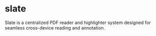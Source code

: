 # slate
Slate is a centralized PDF reader and highlighter system designed for seamless cross-device reading and annotation.

